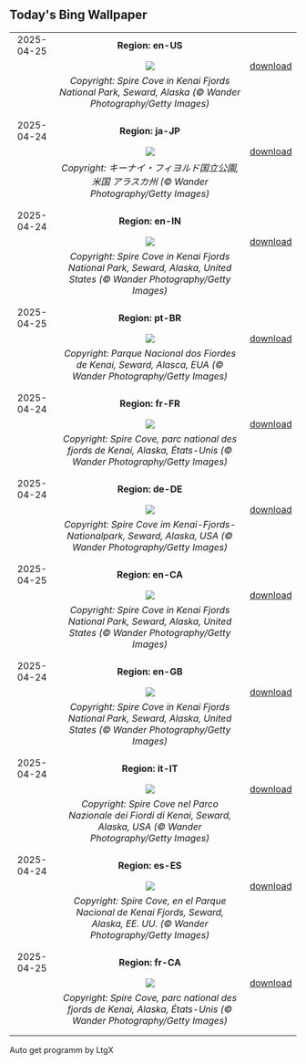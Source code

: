 ## Today's Bing Wallpaper
|      |      |      |
| :----: | :----: | :----: |
|2025-04-25|**Region: en-US**||
||![](https://www.bing.com/th?id=OHR.KenaiSpires_EN-US3294247007_UHD.jpg&pid=hp&w=1152&h=648&rs=1&c=4)| [download](https://www.bing.com/th?id=OHR.KenaiSpires_EN-US3294247007_UHD.jpg)|
||*Copyright: Spire Cove in Kenai Fjords National Park, Seward, Alaska (© Wander Photography/Getty Images)*
||
|||
|2025-04-24|**Region: ja-JP**||
||![](https://www.bing.com/th?id=OHR.KenaiSpires_JA-JP1998460612_UHD.jpg&pid=hp&w=1152&h=648&rs=1&c=4)| [download](https://www.bing.com/th?id=OHR.KenaiSpires_JA-JP1998460612_UHD.jpg)|
||*Copyright: キーナイ・フィヨルド国立公園, 米国 アラスカ州 (© Wander Photography/Getty Images)*
||
|||
|2025-04-24|**Region: en-IN**||
||![](https://www.bing.com/th?id=OHR.KenaiSpires_EN-IN1230020846_UHD.jpg&pid=hp&w=1152&h=648&rs=1&c=4)| [download](https://www.bing.com/th?id=OHR.KenaiSpires_EN-IN1230020846_UHD.jpg)|
||*Copyright: Spire Cove in Kenai Fjords National Park, Seward, Alaska, United States (© Wander Photography/Getty Images)*
||
|||
|2025-04-25|**Region: pt-BR**||
||![](https://www.bing.com/th?id=OHR.KenaiSpires_PT-BR2765699166_UHD.jpg&pid=hp&w=1152&h=648&rs=1&c=4)| [download](https://www.bing.com/th?id=OHR.KenaiSpires_PT-BR2765699166_UHD.jpg)|
||*Copyright: Parque Nacional dos Fiordes de Kenai, Seward, Alasca, EUA (© Wander Photography/Getty Images)*
||
|||
|2025-04-24|**Region: fr-FR**||
||![](https://www.bing.com/th?id=OHR.KenaiSpires_FR-FR3080979017_UHD.jpg&pid=hp&w=1152&h=648&rs=1&c=4)| [download](https://www.bing.com/th?id=OHR.KenaiSpires_FR-FR3080979017_UHD.jpg)|
||*Copyright: Spire Cove, parc national des fjords de Kenai, Alaska, États-Unis (© Wander Photography/Getty Images)*
||
|||
|2025-04-24|**Region: de-DE**||
||![](https://www.bing.com/th?id=OHR.KenaiSpires_DE-DE8277470819_UHD.jpg&pid=hp&w=1152&h=648&rs=1&c=4)| [download](https://www.bing.com/th?id=OHR.KenaiSpires_DE-DE8277470819_UHD.jpg)|
||*Copyright: Spire Cove im Kenai-Fjords-Nationalpark, Seward, Alaska, USA (© Wander Photography/Getty Images)*
||
|||
|2025-04-25|**Region: en-CA**||
||![](https://www.bing.com/th?id=OHR.KenaiSpires_EN-CA7607198416_UHD.jpg&pid=hp&w=1152&h=648&rs=1&c=4)| [download](https://www.bing.com/th?id=OHR.KenaiSpires_EN-CA7607198416_UHD.jpg)|
||*Copyright: Spire Cove in Kenai Fjords National Park, Seward, Alaska, United States (© Wander Photography/Getty Images)*
||
|||
|2025-04-24|**Region: en-GB**||
||![](https://www.bing.com/th?id=OHR.KenaiSpires_EN-GB7450613757_UHD.jpg&pid=hp&w=1152&h=648&rs=1&c=4)| [download](https://www.bing.com/th?id=OHR.KenaiSpires_EN-GB7450613757_UHD.jpg)|
||*Copyright: Spire Cove in Kenai Fjords National Park, Seward, Alaska, United States (© Wander Photography/Getty Images)*
||
|||
|2025-04-24|**Region: it-IT**||
||![](https://www.bing.com/th?id=OHR.KenaiSpires_IT-IT1719586029_UHD.jpg&pid=hp&w=1152&h=648&rs=1&c=4)| [download](https://www.bing.com/th?id=OHR.KenaiSpires_IT-IT1719586029_UHD.jpg)|
||*Copyright: Spire Cove nel Parco Nazionale dei Fiordi di Kenai, Seward, Alaska, USA (© Wander Photography/Getty Images)*
||
|||
|2025-04-24|**Region: es-ES**||
||![](https://www.bing.com/th?id=OHR.KenaiSpires_ES-ES3278232415_UHD.jpg&pid=hp&w=1152&h=648&rs=1&c=4)| [download](https://www.bing.com/th?id=OHR.KenaiSpires_ES-ES3278232415_UHD.jpg)|
||*Copyright: Spire Cove, en el Parque Nacional de Kenai Fjords, Seward, Alaska, EE. UU. (© Wander Photography/Getty Images)*
||
|||
|2025-04-25|**Region: fr-CA**||
||![](https://www.bing.com/th?id=OHR.KenaiSpires_FR-CA4625250704_UHD.jpg&pid=hp&w=1152&h=648&rs=1&c=4)| [download](https://www.bing.com/th?id=OHR.KenaiSpires_FR-CA4625250704_UHD.jpg)|
||*Copyright: Spire Cove, parc national des fjords de Kenai, Alaska, États-Unis (© Wander Photography/Getty Images)*
||
|||

Auto get programm by LtgX
